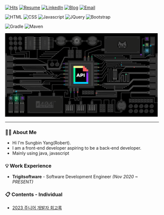 [![Hits](https://hits.seeyoufarm.com/api/count/incr/badge.svg?url=https%3A%2F%2Fgithub.com%2FsungbinYang%2F&count_bg=%2379C83D&title_bg=%23555555&icon=tencentqq.svg&icon_color=%23E7E7E7&title=hits&edge_flat=false)](https://hits.seeyoufarm.com)
[![Resume](https://img.shields.io/badge/Resume-white?style=flat-square&logo=Notion&logoColor=black)](https://psychedelic-sociology-4e5.notion.site/12d54d08d81249f9bc4f2822006dc43d)
[![LinkedIn](https://img.shields.io/badge/LinkedIn-0077b5?style=flat-square&logo=linkedin&logoColor=white&link=https://www.linkedin.com/in/taeyang-jin/)](https://www.linkedin.com/in/%EC%84%B1%EB%B9%88-%EC%96%91-14a23b207/)
[![Blog](https://img.shields.io/badge/blog-000000?style=flat-square&logo=Tistory&logoColor=#000000)](https://yang-sungbin.tistory.com/)
[![Email](https://img.shields.io/badge/Email-white?style=flat-square&logo=Google&logoColor=##4285F4)](mailto:yangseongbin3763@gmail.com)

![HTML](https://img.shields.io/badge/HTML-E34F26?style=for-the-badge&logo=html5&logoColor=white)
![CSS](https://img.shields.io/badge/CSS-1572B6?style=for-the-badge&logo=css3&logoColor=white)
![Javascript](https://img.shields.io/badge/Javascript-F7DF1E?style=for-the-badge&logo=Javascript&logoColor=black)
![JQuery](https://img.shields.io/badge/JQuery-1572B6?style=for-the-badge&logo=JQuery&logoColor=white)
![Bootstrap](https://img.shields.io/badge/Bootstrap-7952B3?style=for-the-badge&logo=Bootstrap&logoColor=white)

![Gradle](https://img.shields.io/badge/Gradle-02303A?style=for-the-badge&logo=Gradle&logoColor=white)
![Maven](https://img.shields.io/badge/Maven-C71A36?style=for-the-badge&logo=apachemaven&logoColor=white)

<img src="./static/api.gif" width="500" />

---

### 🙋🏻 About Me

- Hi I'm Sungbin Yang(Robert).
- I am a front-end developer aspiring to be a back-end developer.
- Mainly using java, javascript

### 💡 Work Experience

- **Trigitsoftware** - Software Development Engineer _(Nov 2020 ~ PRESENT)_

### 📋 Contents - Individual

- [2023 주니어 개발자 회고록](https://yang-sungbin.tistory.com/entry/2023%EB%85%84-%EC%A3%BC%EB%8B%88%EC%96%B4-%EA%B0%9C%EB%B0%9C%EC%9E%90-%ED%9A%8C%EA%B3%A0%EB%A1%9D)
